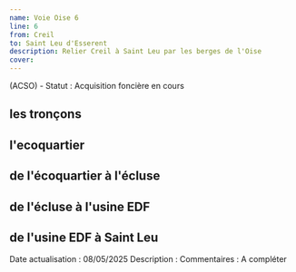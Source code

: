 ```yaml
---
name: Voie Oise 6
line: 6
from: Creil
to: Saint Leu d'Esserent
description: Relier Creil à Saint Leu par les berges de l'Oise
cover: 
---
```

(ACSO) - 
Statut : Acquisition foncière en cours 
## les tronçons

## l'ecoquartier

## de l'écoquartier à l'écluse

## de l'écluse à l'usine EDF

## de l'usine EDF à Saint Leu

Date actualisation : 08/05/2025
Description : 
Commentaires : A compléter
